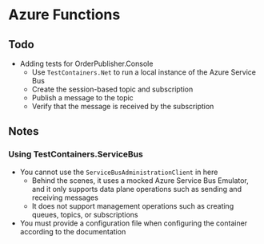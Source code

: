 ﻿# Azure Functions

## Todo

* Adding tests for OrderPublisher.Console
  * Use `TestContainers.Net` to run a local instance of the Azure Service Bus
  * Create the session-based topic and subscription
  * Publish a message to the topic
  * Verify that the message is received by the subscription

## Notes

### Using TestContainers.ServiceBus

* You cannot use the `ServiceBusAdministrationClient` in here
  * Behind the scenes, it uses a mocked Azure Service Bus Emulator, and it only supports data plane operations such as sending and receiving messages
  * It does not support management operations such as creating queues, topics, or subscriptions
* You must provide a configuration file when configuring the container according to the documentation